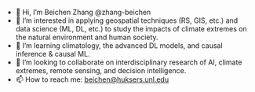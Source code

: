 - 👋 Hi, I’m Beichen Zhang @zhang-beichen
- 👀 I’m interested in applying geospatial techniques (RS, GIS, etc.) and data science (ML, DL, etc.) to study the impacts of climate extremes on the natural environment and human society.
- 🌱 I’m learning climatology, the advanced DL models, and causal inference & causal ML.
- 💞️ I’m looking to collaborate on interdisciplinary research of AI, climate extremes, remote sensing, and decision intelligence.
- 📫 How to reach me: beichen@huksers.unl.edu

<!---
zhang-beichen/zhang-beichen is a ✨ special ✨ repository because its `README.md` (this file) appears on your GitHub profile.
You can click the Preview link to take a look at your changes.
--->
